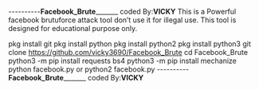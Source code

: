 ----------**Facebook_Brute**_______ 
      coded By:**VICKY**
This is a Powerful facebook brutuforce attack tool don’t use it for illegal use. This tool is designed for educational purpose only.

pkg install git
pkg install python
pkg install python2
pkg install python3
git clone https://github.com/vicky3690/Facebook_Brute
cd Facebook_Brute
python3 -m pip install requests bs4
python3 -m pip install mechanize
python facebook.py or python2 facebook.py
----------**Facebook_Brute**_______ 
      coded By:**VICKY**
